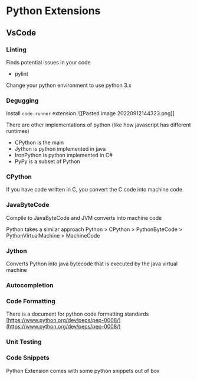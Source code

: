 # Python Extensions

## VsCode

### Linting
Finds potential issues in your code
- pylint

Change your python environment to use python 3.x

### Degugging

Install `code.runner` extension
![[Pasted image 20220912144323.png]]

There are other implementations of python (like how javascript has different runtimes)
- CPython is the main
- Jython is python implemented in java
- IronPython is python implemented in C#
- PyPy is a subset of Python

### CPython
If you have code written in C, you convert the C code into machine code

### JavaByteCode
Compile to JavaByteCode and JVM converts into machine code

Python takes a similar approach
Python > CPython > PythonByteCode > PythonVirtualMachine > MachineCode

### Jython
Converts Python into java bytecode that is executed by the java virtual machine

### Autocompletion

### Code Formatting
There is a document for python code formatting standards
[https://www.python.org/dev/peps/pep-0008/](https://www.python.org/dev/peps/pep-0008/)

### Unit Testing

### Code Snippets

Python Extension comes with some python snippets out of box
